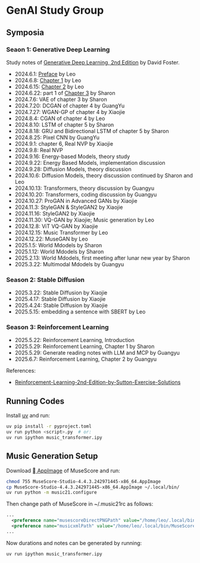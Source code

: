 # GenAI Study Group

## Symposia

### Seaon 1: Generative Deep Learning

Study notes of
[Generative Deep Learning, 2nd Edition](https://www.oreilly.com/library/view/generative-deep-learning/9781098134174/)
by David Foster.

* 2024.6.1: [Preface](Preface.md) by Leo
* 2024.6.8: [Chapter 1](Chapter1.md) by Leo
* 2024.6.15: [Chapter 2](Chapter2.md) by Leo
* 2024.6.22: part 1 of [Chapter 3](Chapter3.md) by Sharon
* 2024.7.6: VAE of chapter 3 by Sharon
* 2024.7.20: DCGAN of chapter 4 by GuangYu
* 2024.7.27: WGAN-GP of chapter 4 by Xiaojie
* 2024.8.4: CGAN of chapter 4 by Leo
* 2024.8.10: LSTM of chapter 5 by Sharon
* 2024.8.18: GRU and Bidirectional LSTM of chapter 5 by Sharon
* 2024.8.25: Pixel CNN by GuangYu
* 2024.9.1: chapter 6, Real NVP by Xiaojie
* 2024.9.8: Real NVP
* 2024.9.16: Energy-based Models, theory study
* 2024.9.22: Energy Based Models, implementation discussion
* 2024.9.28: Diffusion Models, theory discussion
* 2024.10.6: Diffusion Models, theory discussion continued by Sharon and Leo
* 2024.10.13: Transformers, theory discussion by Guangyu
* 2024.10.20: Transformers, coding discussion by Guangyu
* 2024.10.27: ProGAN in Advanced GANs by Xiaojie
* 2024.11.3: StyleGAN & StyleGAN2 by Xiaojie
* 2024.11.16: StyleGAN2 by Xiaojie
* 2024.11.30: VQ-GAN by Xiaojie; Music generation by Leo
* 2024.12.8: ViT VQ-GAN by Xiaojie
* 2024.12.15: Music Transformer by Leo
* 2024.12.22: MuseGAN by Leo
* 2025.1.5: World Mdodels by Sharon
* 2025.1.12: World Mdodels by Sharon
* 2025.2.13: World Mdodels, first meeting after lunar new year by Sharon
* 2025.3.22: Multimodal Mdodels by Guangyu

### Season 2: Stable Diffusion

* 2025.3.22: Stable Diffusion by Xiaojie
* 2025.4.17: Stable Diffusion by Xiaojie
* 2025.4.24: Stable Diffusion by Xiaojie
* 2025.5.15: embedding a sentence with SBERT by Leo

### Season 3: Reinforcement Learning

* 2025.5.22: Reinforcement Learning, Introduction
* 2025.5.29: Reinforcement Learning, Chapter 1 by Sharon
* 2025.5.29: Generate reading notes with LLM and MCP by Guangyu
* 2025.6.7: Reinforcement Learning, Chapter 2 by Guangyu

References:

* [Reinforcement-Learning-2nd-Edition-by-Sutton-Exercise-Solutions](https://github.com/LyWangPX/Reinforcement-Learning-2nd-Edition-by-Sutton-Exercise-Solutions)

## Running Codes

Install [uv](https://github.com/astral-sh/uv) and run:
```sh
uv pip install -r pyproject.toml
uv run python <script>.py  # or:
uv run ipython music_transformer.ipy
```

## Music Generation Setup

Download [󰌷 AppImage](https://musescore.org/en/download/musescore-x86_64.AppImage)
of MuseScore and run:
```sh
chmod 755 MuseScore-Studio-4.4.3.242971445-x86_64.AppImage
cp MuseScore-Studio-4.4.3.242971445-x86_64.AppImage ~/.local/bin/
uv run python -m music21.configure
```

Then change path of MuseScore in ~/.music21rc as follows:
```xml
...
  <preference name="musescoreDirectPNGPath" value="/home/leo/.local/bin/MuseScore-Studio-4.4.3.242971445-x86_64.AppImage" />
  <preference name="musicxmlPath" value="/home/leo/.local/bin/MuseScore-Studio-4.4.3.242971445-x86_64.AppImage" />
...
```

Now durations and notes can be generated by running:
```sh
uv run ipython music_transformer.ipy
```
